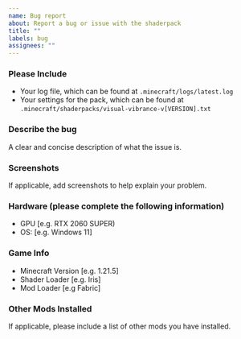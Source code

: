 ```yaml
---
name: Bug report
about: Report a bug or issue with the shaderpack
title: ""
labels: bug
assignees: ""
---
```


### Please Include

- Your log file, which can be found at `.minecraft/logs/latest.log`
- Your settings for the pack, which can be found at `.minecraft/shaderpacks/visual-vibrance-v[VERSION].txt`

### Describe the bug

A clear and concise description of what the issue is.

### Screenshots

If applicable, add screenshots to help explain your problem.

### Hardware (please complete the following information)

- GPU [e.g. RTX 2060 SUPER)
- OS: [e.g. Windows 11]

### Game Info

- Minecraft Version [e.g. 1.21.5]
- Shader Loader [e.g. Iris]
- Mod Loader [e.g Fabric]

### Other Mods Installed

If applicable, please include a list of other mods you have installed.
